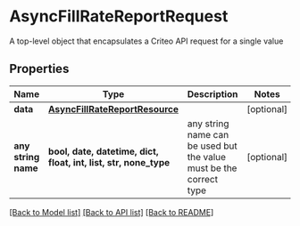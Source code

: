 # AsyncFillRateReportRequest

A top-level object that encapsulates a Criteo API request for a single value

## Properties
Name | Type | Description | Notes
------------ | ------------- | ------------- | -------------
**data** | [**AsyncFillRateReportResource**](AsyncFillRateReportResource.md) |  | [optional] 
**any string name** | **bool, date, datetime, dict, float, int, list, str, none_type** | any string name can be used but the value must be the correct type | [optional]

[[Back to Model list]](../README.md#documentation-for-models) [[Back to API list]](../README.md#documentation-for-api-endpoints) [[Back to README]](../README.md)


